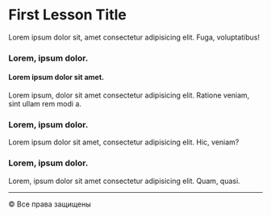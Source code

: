 <html lang="en">
<body>
    <h1>First Lesson Title</h1>
    <p>Lorem ipsum dolor sit, amet consectetur adipisicing elit. Fuga, voluptatibus!</p>
    <h3>Lorem, ipsum dolor.</h3>
    <h4>Lorem ipsum dolor sit amet.</h4>
    <p>Lorem ipsum, dolor sit amet consectetur adipisicing elit. Ratione veniam, sint ullam rem modi a.</p>
    <h3>Lorem, ipsum dolor.</h3>
    <p>Lorem ipsum dolor sit amet, consectetur adipisicing elit. Hic, veniam?</p>
    <h3>Lorem, ipsum dolor.</h3>
    <p>Lorem, ipsum dolor sit amet consectetur adipisicing elit. Quam, quasi.</p>
    <hr>
    <p>&copy; Все права защищены</p>
</body>
</html>
